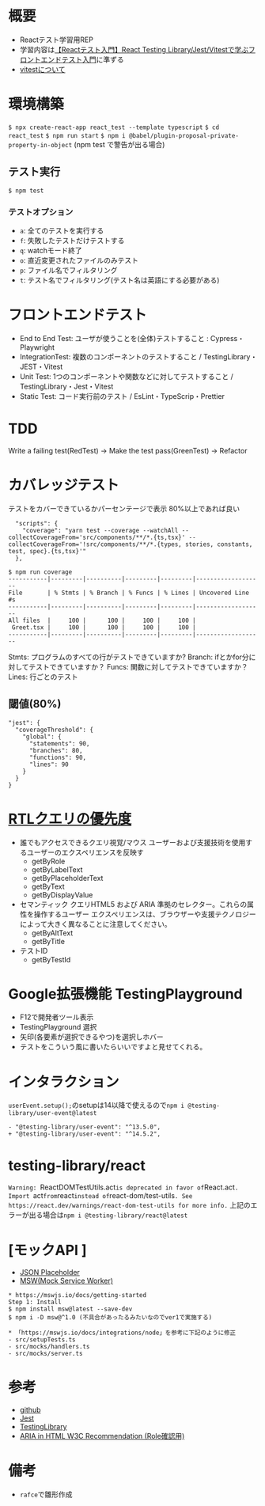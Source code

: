 # 概要
- Reactテスト学習用REP
- 学習内容は[【Reactテスト入門】React Testing Library/Jest/Vitestで学ぶフロントエンドテスト入門](https://www.udemy.com/course/react-frontend-test-tutorial/)に準ずる
- [vitestについて](https://github.com/ggstarpro/react_vitest)

# 環境構築
`$ npx create-react-app react_test --template typescript`
`$ cd react_test`
`$ npm run start`
`$ npm i @babel/plugin-proposal-private-property-in-object` (npm test で警告が出る場合)

## テスト実行
`$ npm test`

### テストオプション
- `a`: 全てのテストを実行する
- `f`: 失敗したテストだけテストする
- `q`: watchモード終了
- `o`: 直近変更されたファイルのみテスト
- `p`: ファイル名でフィルタリング
- `t`: テスト名でフィルタリング(テスト名は英語にする必要がある)

# フロントエンドテスト
- End to End Test: ユーザが使うことを(全体)テストすること : Cypress・Playwright
- IntegrationTest: 複数のコンポーネントのテストすること / TestingLibrary・JEST・Vitest
- Unit Test: 1つのコンポーネントや関数などに対してテストすること / TestingLibrary・Jest・Vitest
- Static Test: コード実行前のテスト / EsLint・TypeScrip・Prettier

# TDD
Write a failing test(RedTest) -> Make the test pass(GreenTest) -> Refactor

# カバレッジテスト
テストをカバーできているかパーセンテージで表示 80%以上であれば良い
```
  "scripts": {
    "coverage": "yarn test --coverage --watchAll --collectCoverageFrom='src/components/**/*.{ts,tsx}' --collectCoverageFrom='!src/components/**/*.{types, stories, constants, test, spec}.{ts,tsx}'"
  },
```
```
$ npm run coverage
-----------|---------|----------|---------|---------|-------------------
File       | % Stmts | % Branch | % Funcs | % Lines | Uncovered Line #s
-----------|---------|----------|---------|---------|-------------------
All files  |     100 |      100 |     100 |     100 |
 Greet.tsx |     100 |      100 |     100 |     100 |
-----------|---------|----------|---------|---------|-------------------
```

Stmts: プログラムのすべての行がテストできていますか?
Branch: ifとかfor分に対してテストできていますか？
Funcs: 関数に対してテストできていますか？
Lines: 行ごとのテスト

## 閾値(80%)
```
"jest": {
  "coverageThreshold": {
    "global": {
      "statements": 90,
      "branches": 80,
      "functions": 90,
      "lines": 90
    }
  }
}
```

# [RTLクエリの優先度](https://testing-library.com/docs/queries/about#priority)
- 誰でもアクセスできるクエリ視覚/マウス ユーザーおよび支援技術を使用するユーザーのエクスペリエンスを反映す
    - getByRole
    - getByLabelText
    - getByPlaceholderText
    - getByText
    - getByDisplayValue
- セマンティック クエリHTML5 および ARIA 準拠のセレクター。これらの属性を操作するユーザー エクスペリエンスは、ブラウザーや支援テクノロジーによって大きく異なることに注意してください。
    - getByAltText
    - getByTitle
- テストID
    - getByTestId

# Google拡張機能 TestingPlayground
- F12で開発者ツール表示
- TestingPlayground 選択
- 矢印(各要素が選択できるやつ)を選択しホバー
- テストをこういう風に書いたらいいですよと見せてくれる。

# インタラクション
`userEvent.setup();`のsetupは14以降で使えるので`npm i @testing-library/user-event@latest`

```
- "@testing-library/user-event": "^13.5.0",
+ "@testing-library/user-event": "^14.5.2",
```

# testing-library/react
`Warning: `ReactDOMTestUtils.act` is deprecated in favor of `React.act`. Import `act` from `react` instead of `react-dom/test-utils`. See https://react.dev/warnings/react-dom-test-utils for more info.`
上記のエラーが出る場合は`npm i @testing-library/react@latest`

# [モックAPI ]
- [JSON Placeholder](https://jsonplaceholder.typicode.com/users)
- [MSW(Mock Service Worker)](https://mswjs.io/)

```
* https://mswjs.io/docs/getting-started
Step 1: Install
$ npm install msw@latest --save-dev
$ npm i -D msw@^1.0 (不具合があったるみたいなのでver1で実施する)

* 「https://mswjs.io/docs/integrations/node」を参考に下記のように修正
- src/setupTests.ts
- src/mocks/handlers.ts
- src/mocks/server.ts
```

# 参考
- [github](https://github.com/Shin-sibainu/test-jest-local-for-udemy)
- [Jest](https://jestjs.io/ja/docs/api#testname-fn-timeout)
- [TestingLibrary](https://testing-library.com/docs/react-testing-library/api)
- [ARIA in HTML W3C Recommendation (Role確認用)](https://www.w3.org/TR/html-aria/#docconformance)

# 備考
- `rafce`で雛形作成